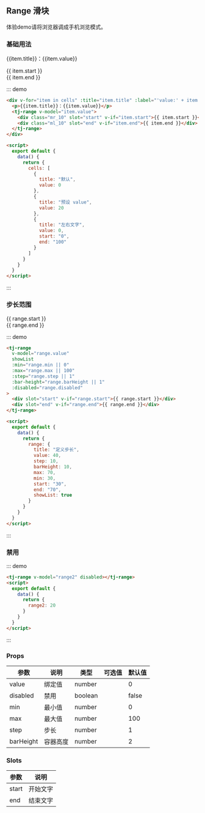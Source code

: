 ## Range 滑块

体验demo请将浏览器调成手机浏览模式。

### 基础用法
<div class="demo-block mt_15">
<div v-for="item in cells" :title="item.title" :label="'value:' + item.value">
  <p>{{item.title}}：{{item.value}}</p>
  <tj-range v-model="item.value">
    <div class="mr_10" slot="start" v-if="item.start">{{ item.start }}</div>
    <div class="ml_10" slot="end" v-if="item.end">{{ item.end }}</div>
  </tj-range>
</div>

<script>
  export default {
    data() {
      return {
        cells: [
          {
            title: "默认",
            value: 0
          },
          {
            title: "预设 value",
            value: 20
          },
          {
            title: "左右文字",
            value: 0,
            start: "0",
            end: "100"
          }
        ],
        range: {
          title: "定义步长",
          value: 40,
          step: 10,
          barHeight: 10,
          max: 70,
          min: 30,
          start: "30",
          end: "70",
          showList: true
        },
        range2: 20
      }
    }
  }
</script>
</div>

::: demo
```html
<div v-for="item in cells" :title="item.title" :label="'value:' + item.value">
  <p>{{item.title}}：{{item.value}}</p>
  <tj-range v-model="item.value">
    <div class="mr_10" slot="start" v-if="item.start">{{ item.start }}</div>
    <div class="ml_10" slot="end" v-if="item.end">{{ item.end }}</div>
  </tj-range>
</div>

<script>
  export default {
    data() {
      return {
        cells: [
          {
            title: "默认",
            value: 0
          },
          {
            title: "预设 value",
            value: 20
          },
          {
            title: "左右文字",
            value: 0,
            start: "0",
            end: "100"
          }
        ]
      }
    }
  }
</script>
```
:::

### 步长范围
<div class="demo-block mt_15">
<tj-range
  v-model="range.value"
  showList
  :min="range.min || 0"
  :max="range.max || 100"
  :step="range.step || 1"
  :bar-height="range.barHeight || 1"
  :disabled="range.disabled"
>
  <div class="mr_10" slot="start" v-if="range.start">{{ range.start }}</div>
  <div class="ml_10" slot="end" v-if="range.end">{{ range.end }}</div>
</tj-range>
</div>

::: demo
```html
<tj-range
  v-model="range.value"
  showList
  :min="range.min || 0"
  :max="range.max || 100"
  :step="range.step || 1"
  :bar-height="range.barHeight || 1"
  :disabled="range.disabled"
>
  <div slot="start" v-if="range.start">{{ range.start }}</div>
  <div slot="end" v-if="range.end">{{ range.end }}</div>
</tj-range>

<script>
  export default {
    data() {
      return {
        range: {
          title: "定义步长",
          value: 40,
          step: 10,
          barHeight: 10,
          max: 70,
          min: 30,
          start: "30",
          end: "70",
          showList: true
        }
      }
    }
  }
</script>
```
:::

### 禁用
<div class="demo-block mt_15">
<tj-range v-model="range2" disabled></tj-range>
</div>

::: demo
```html
<tj-range v-model="range2" disabled></tj-range>
<script>
  export default {
    data() {
      return {
        range2: 20
      }
    }
  }
</script>
```
:::

### Props
<div class="demo-block table-wrap">

| 参数 | 说明 | 类型 | 可选值 | 默认值 |
| ----- | ----- | ----- | -----  | ----- |
| value | 绑定值 | number | | 0 |
| disabled | 禁用 | boolean | | false |
| min | 最小值 | number | | 0 |
| max | 最大值 | number | | 100 |
| step | 步长 | number | | 1 |
| barHeight | 容器高度 | number | | 2 |

</div>

### Slots
<div class="demo-block table-wrap">

| 参数 | 说明 |
| ----- | ----- |
| start | 开始文字 |
| end | 结束文字 |

</div>